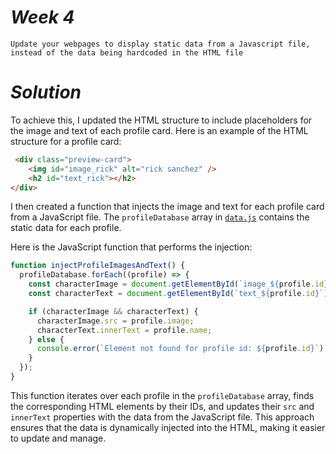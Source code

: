 # _Week 4_

`Update your webpages to display static data from a Javascript file, instead of the data being hardcoded in the HTML file`

# _Solution_

To achieve this, I updated the HTML structure to include placeholders for the image and text of each profile card. Here is an example of the HTML structure for a profile card:

```html
 <div class="preview-card">
    <img id="image_rick" alt="rick sanchez" />
    <h2 id="text_rick"></h2>
</div>
```

I then created a function that injects the image and text for each profile card from a JavaScript file. The `profileDatabase` array in [`data.js`](https://github.com/OgaDavid/TechNest/blob/main/Month%201/Week%204/data.js) contains the static data for each profile.

Here is the JavaScript function that performs the injection:

```javascript
function injectProfileImagesAndText() {
  profileDatabase.forEach((profile) => {
    const characterImage = document.getElementById(`image_${profile.id}`);
    const characterText = document.getElementById(`text_${profile.id}`);

    if (characterImage && characterText) {
      characterImage.src = profile.image;
      characterText.innerText = profile.name;
    } else {
      console.error(`Element not found for profile id: ${profile.id}`);
    }
  });
}
```

This function iterates over each profile in the `profileDatabase` array, finds the corresponding HTML elements by their IDs, and updates their `src` and `innerText` properties with the data from the JavaScript file. This approach ensures that the data is dynamically injected into the HTML, making it easier to update and manage. 

